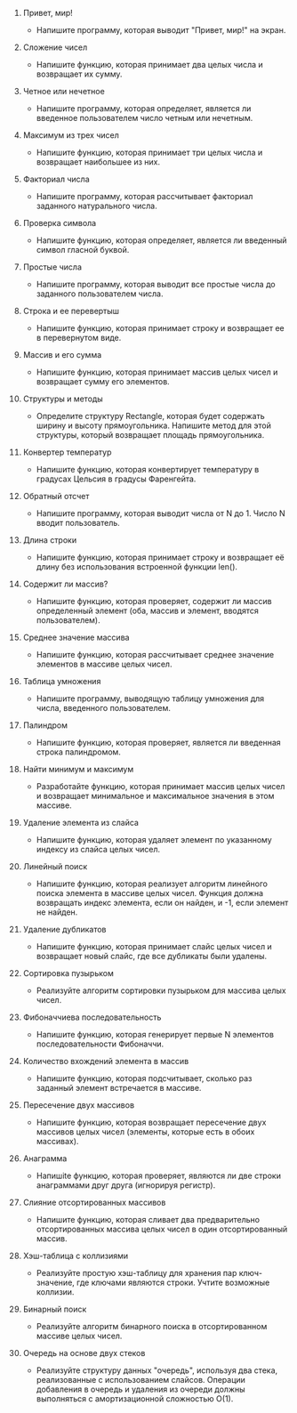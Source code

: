 1. Привет, мир!
   - Напишите программу, которая выводит "Привет, мир!" на экран.

2. Сложение чисел
   - Напишите функцию, которая принимает два целых числа и возвращает их сумму.

3. Четное или нечетное
   - Напишите программу, которая определяет, является ли введенное пользователем число четным или нечетным.

4. Максимум из трех чисел
   - Напишите функцию, которая принимает три целых числа и возвращает наибольшее из них.

5. Факториал числа
   - Напишите программу, которая рассчитывает факториал заданного натурального числа.

6. Проверка символа
   - Напишите функцию, которая определяет, является ли введенный символ гласной буквой.

7. Простые числа
   - Напишите программу, которая выводит все простые числа до заданного пользователем числа.

8. Строка и ее перевертыш
   - Напишите функцию, которая принимает строку и возвращает ее в перевернутом виде.

9. Массив и его сумма
   - Напишите функцию, которая принимает массив целых чисел и возвращает сумму его элементов.

10. Структуры и методы
    - Определите структуру Rectangle, которая будет содержать ширину и высоту прямоугольника. Напишите метод для этой структуры, который возвращает площадь прямоугольника.

11. Конвертер температур
    - Напишите функцию, которая конвертирует температуру в градусах Цельсия в градусы Фаренгейта.

12. Обратный отсчет
    - Напишите программу, которая выводит числа от N до 1. Число N вводит пользователь.

13. Длина строки
    - Напишите функцию, которая принимает строку и возвращает её длину без использования встроенной функции len().

14. Содержит ли массив?
    - Напишите функцию, которая проверяет, содержит ли массив определенный элемент (оба, массив и элемент, вводятся пользователем).

15. Среднее значение массива
    - Напишите функцию, которая рассчитывает среднее значение элементов в массиве целых чисел.

16. Таблица умножения
    - Напишите программу, выводящую таблицу умножения для числа, введенного пользователем.

17. Палиндром
    - Напишите функцию, которая проверяет, является ли введенная строка палиндромом.

18. Найти минимум и максимум
    - Разработайте функцию, которая принимает массив целых чисел и возвращает минимальное и максимальное значения в этом массиве.

19. Удаление элемента из слайса
    - Напишите функцию, которая удаляет элемент по указанному индексу из слайса целых чисел.

20. Линейный поиск
    - Напишите функцию, которая реализует алгоритм линейного поиска элемента в массиве целых чисел. Функция должна возвращать индекс элемента, если он найден, и -1, если элемент не найден.

21. Удаление дубликатов
    - Напишите функцию, которая принимает слайс целых чисел и возвращает новый слайс, где все дубликаты были удалены.

22. Сортировка пузырьком
    - Реализуйте алгоритм сортировки пузырьком для массива целых чисел.

23. Фибоначчиева последовательность
    - Напишите функцию, которая генерирует первые N элементов последовательности Фибоначчи.

24. Количество вхождений элемента в массив
    - Напишите функцию, которая подсчитывает, сколько раз заданный элемент встречается в массиве.

25. Пересечение двух массивов
    - Напишите функцию, которая возвращает пересечение двух массивов целых чисел (элементы, которые есть в обоих массивах).

26. Анаграмма
    - Напишite функцию, которая проверяет, являются ли две строки анаграммами друг друга (игнорируя регистр).

27. Слияние отсортированных массивов
    - Напишите функцию, которая сливает два предварительно отсортированных массива целых чисел в один отсортированный массив.

28. Хэш-таблица с коллизиями
    - Реализуйте простую хэш-таблицу для хранения пар ключ-значение, где ключами являются строки. Учтите возможные коллизии.

29. Бинарный поиск
    - Реализуйте алгоритм бинарного поиска в отсортированном массиве целых чисел.

30. Очередь на основе двух стеков
    - Реализуйте структуру данных "очередь", используя два стека, реализованные с использованием слайсов. Операции добавления в очередь и удаления из очереди должны выполняться с амортизационной сложностью O(1).
